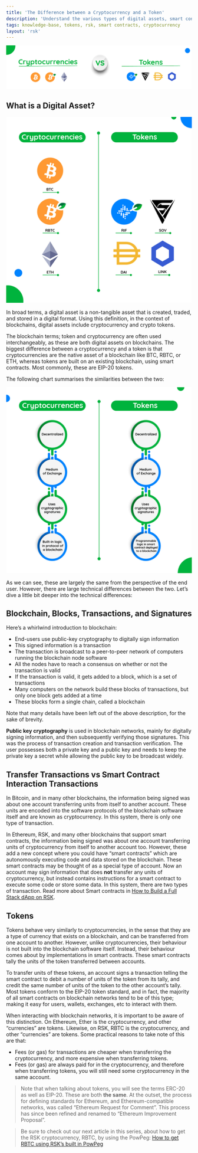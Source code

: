 ```yaml
---
title: 'The Difference between a Cryptocurrency and a Token'
description: 'Understand the various types of digital assets, smart contracts, and the differences between a cryptocurrency and a token.'
tags: knowledge-base, tokens, rsk, smart contracts, cryptocurrency
layout: 'rsk'
---
```


![CryptovsTokenBanner](/assets/img/kb/get-crypto-on-rsk/crypto-token-banner.jpg)

## What is a Digital Asset?

![CryptovsTokenList](/assets/img/kb/get-crypto-on-rsk/crypto-token-1.jpg)

In broad terms, a digital asset is a non-tangible asset that is created, traded, and stored in a digital format. Using this definition, in the context of blockchains, digital assets include cryptocurrency and crypto tokens.

The blockchain terms; token and cryptocurrency are often used interchangeably, as these are both digital assets on blockchains. The biggest difference between a cryptocurrency and a token is that cryptocurrencies are the native asset of a
blockchain like BTC, RBTC, or ETH, whereas tokens are built on an existing blockchain, using smart contracts. Most commonly, these are EIP-20 tokens.

The following chart summarises the similarities between the two:

![CryptovsTokenList2](/assets/img/kb/get-crypto-on-rsk/crypto-token-2.jpg)

As we can see, these are largely the same from the perspective of the end user. However, there are large technical differences between the two. Let’s dive a little bit deeper into the technical differences:

## Blockchain, Blocks, Transactions, and Signatures

Here’s a whirlwind introduction to blockchain:

- End-users use public-key cryptography to digitally sign information
- This signed information is a transaction
- The transaction is broadcast to a peer-to-peer network of computers running the blockchain node software
- All the nodes have to reach a consensus on whether or not the transaction is valid
- If the transaction is valid, it gets added to a block, which is a set of transactions
- Many computers on the network build these blocks of transactions, but only one block gets added at a time
- These blocks form a single chain, called a blockchain

Note that many details have been left out of the above description, for the sake of brevity.

**Public key cryptography** is used in blockchain networks, mainly for digitally signing information, and then subsequently verifying those signatures. This was the process of transaction creation and transaction verification. The user possesses both a private key and a public key and needs to keep the private key a secret while allowing the public key to be broadcast widely.

## Transfer Transactions vs Smart Contract Interaction Transactions

In Bitcoin, and in many other blockchains, the information being signed was about one account transferring units from itself to another account. These units are encoded into the software protocols of the blockchain software itself and are known as cryptocurrency. In this system, there is only one type of transaction.

In Ethereum, RSK, and many other blockchains that support smart contracts, the information being signed was about one account transferring units of cryptocurrency from itself to another account too. However, these add a new concept where you could have “smart contracts” which are autonomously executing code and data stored on the blockchain. These smart contracts may be thought of as a special type of account. Now an account may sign information that does **not** transfer any units of cryptocurrency, but instead contains instructions for a smart contract to execute some code or store some data. In this system, there are two types of transaction. Read more about Smart contracts in [How to Build a Full Stack dApp on RSK](https://developers.rsk.co/guides/full-stack-dapp-on-rsk/part1-overview/).

## Tokens

Tokens behave very similarly to cryptocurrencies, in the sense that they are a type of currency that exists on a blockchain, and can be transferred from one account to another. However, unlike cryptocurrencies, their behaviour is not built into the blockchain software itself. Instead, their behaviour comes about by implementations in smart contracts. These smart contracts tally the units of the token transferred between accounts.

To transfer units of these tokens, an account signs a transaction telling the smart contract to debit a number of units of the token from its tally, and credit the same number of units of the token to the other account’s tally. Most tokens conform to the EIP-20 token standard, and in fact, the majority of all smart contracts on blockchain networks tend to be of this type; making it easy for users, wallets, exchanges, etc to interact with them.

When interacting with blockchain networks, it is important to be aware of this distinction. On Ethereum, Ether is the cryptocurrency, and other “currencies” are tokens. Likewise, on RSK, RBTC is the cryptocurrency, and other “currencies” are tokens. Some practical reasons to take note of this are that:

- Fees (or gas) for transactions are cheaper when transferring the cryptocurrency, and more expensive when transferring tokens.
- Fees (or gas) are always paid for in the cryptocurrency, and therefore when transferring tokens, you will still need some cryptocurrency in the same account.

> Note that when talking about tokens, you will see the terms ERC-20 as well as EIP-20. These are both **the same**. At the outset, the process for defining standards for Ethereum, and Ethereum-compatible networks, was called “Ethereum Request for Comment”. This process has since been refined and renamed to “Ethereum Improvement Proposal”.

> Be sure to check out our next article in this series, 
about how to get the RSK cryptocurrency, RBTC, 
by using the PowPeg: [How to get RBTC using RSK’s built in PowPeg](/kb/get-crypto-on-rsk/powpeg-btc-rbtc/)
